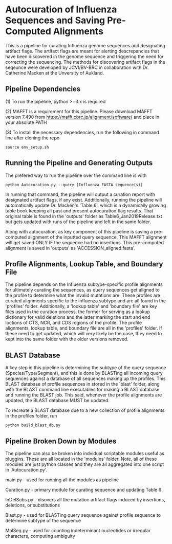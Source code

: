 # Autocuration of Influenza Sequences and Saving Pre-Computed Alignments

This is a pipeline for curating Influenza genome sequences and designating artifact flags. The artifact
flags are meant for alerting descrepancies that have been discovered in the genome sequence and triggering
the need for correcting the sequencing.  The methods for discovering artifact flags in the seqeunce were
developed by JCVI/BV-BRC in collaboration with Dr. Catherine Macken at the Unversity of Aukland.

## Pipeline Dependencies

(1) To run the pipeline, python >=3.x is required

(2) MAFFT is a requirement for this pipeline.  Please download MAFFT version 7.490 from 
https://mafft.cbrc.jp/alignment/software/ and place in your absolute PATH

(3) To install the necessary dependencies, run the following in command line after cloning the repo
	
	source env_setup.sh

## Running the Pipeline and Generating Outputs

The prefered way to run the pipeline over the command line is with

	python Autocuration.py --query [Influenza FASTA sequence(s)]

In running that command, the pipeline will output a curation report with designated artifact flags,
if any exist.  Additionally, running the pipeline will automatically update Dr. Macken's 'Table 6',
which is a dynamically growing table book keeping all past and present autocuration flag results.
That original table is found in the 'outputs' folder as Table6_Jan2019Release.txt but gets updated
with runs of the pipeline and left in the same folder.  

Along with autocuration, as key component of this pipeline is saving a pre-computed alignment of the 
inputted query sequence.  This MAFFT alignment will get saved ONLY IF the sequence had no insertions. 
This pre-computed alignment is saved in 'outputs' as 'ACCESSION_aligned.fasta'.

## Profile Alignments, Lookup Table, and Boundary File

The pipeline depends on the Influenza subtype-specific profile alignments for ultimately curating
the sequences, as query sequences get aligned to the profile to determine what the invalid mutations
are.  These profiles are curated alignments specific to the influenza subtype and are all found in the
'profiles' folder. Additionally, a 'lookup table' and 'boundary file' are key files used in the curation
process, the former for serving as a lookup dictionary for valid deletions and the latter marking the 
start and end loctions of CTS, NCR, and CDS regions of the profile.  The profile alignments, lookup table,
and boundary file are all in the 'profiles' folder.  If these need to get updated, which will very likely
be the case, they need to kept into the same folder with the older versions removed.

## BLAST Database

A key step in this pipeline is determining the subtype of the query sequence (Species/Type/Segment), and
this is done by BLASTing all incoming query sequences against a database of all sequences making up the
profiles.  This BLAST database of profile sequences in stored in the 'blast' folder, along with the BLAST
command line executables for making a BLAST database and running the BLAST job.  This said, whenever the
profile alignments are updated, the BLAST database MUST be updated.

To recreate a BLAST database due to a new collection of profile alignments in the profiles folder, run

	python build_blast_db.py

## Pipeline Broken Down by Modules

The pipeline can also be broken into indvidual scriptable modules useful as pluggins. These are all
located in the 'modules' folder.  Note, all of these modules are just python classes and they are all
aggregated into one script in 'Autocuration.py'.

main.py - used for running all the modules as pipeline

Curation.py - primary module for curating sequence and updating Table 6

InDelSubs.py - disovers all the mutation artifact flags induced by insertions, deletions, or substitutions

Blast.py - used for BLASTing query sequence against profile sequence to determine subtype of the sequence

MolSeq.py - used for counting indeterminant nucleotides or irregular characters, computing ambiguity



